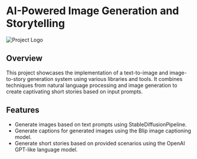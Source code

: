 # AI-Powered Image Generation and Storytelling

![Project Logo](https://cdn-thumbnails.huggingface.co/social-thumbnails/spaces/smangrul/Text-To-Image.png) <!-- Add your project logo or image -->

## Overview

This project showcases the implementation of a text-to-image and image-to-story generation system using various libraries and tools. It combines techniques from natural language processing and image generation to create captivating short stories based on input prompts.

## Features

- Generate images based on text prompts using StableDiffusionPipeline.
- Generate captions for generated images using the Blip image captioning model.
- Generate short stories based on provided scenarios using the OpenAI GPT-like language model.

